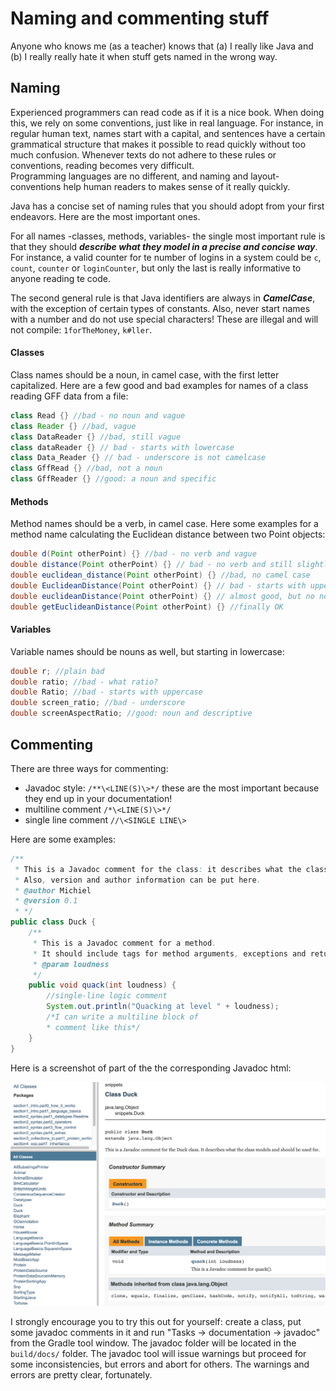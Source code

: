 # Naming and commenting stuff

Anyone who knows me (as a teacher) knows that (a) I really like Java and (b) I really really hate it when stuff gets named in the wrong way.

## Naming

Experienced programmers can read code as if it is a nice book. When doing this, we rely on 
some conventions, just like in real language. For instance, in regular human text, names start with a 
capital, and sentences have a certain grammatical structure that makes it possible to read quickly without too much confusion. Whenever texts do not adhere to these rules or conventions, reading becomes very difficult.  
Programming languages are no different, and naming and layout-conventions help human readers to makes sense of it really quickly. 

Java has a concise set of naming rules that you should adopt from your first endeavors. Here are the most important ones.

For all names -classes, methods, variables- the single most important rule is that they should **_describe what they model in a precise and concise way_**.  For instance, a valid counter for te number of logins in a system could be `c`, `count`, `counter` or `loginCounter`, but only the last is really informative to anyone reading te code.  

The second general rule is that Java identifiers are always in **_CamelCase_**, with the exception of certain types of constants. Also, never start names with a number and do not use special characters! These are illegal and will not compile: `1forTheMoney`, `k#ller`.

#### Classes

Class names should be a noun, in camel case, with the first letter capitalized. Here are a few good and bad examples for names of a class reading GFF data from a file:

```java
class Read {} //bad - no noun and vague
class Reader {} //bad, vague
class DataReader {} //bad, still vague
class dataReader {} // bad - starts with lowercase
class Data_Reader {} // bad - underscore is not camelcase
class GffRead {} //bad, not a noun
class GffReader {} //good: a noun and specific
```

#### Methods

Method names should be a verb, in camel case. Here some examples for a method name calculating the Euclidean distance between two Point objects:

```java
double d(Point otherPoint) {} //bad - no verb and vague
double distance(Point otherPoint) {} // bad - no verb and still slightly vague
double euclidean_distance(Point otherPoint) {} //bad, no camel case
double EuclideanDistance(Point otherPoint) {} // bad - starts with uppercase character
double euclideanDistance(Point otherPoint) {} // almost good, but no noun
double getEuclideanDistance(Point otherPoint) {} //finally OK
```

#### Variables

Variable names should be nouns as well, but starting in lowercase:

```java
double r; //plain bad
double ratio; //bad - what ratio?
double Ratio; //bad - starts with uppercase
double screen_ratio; //bad - underscore
double screenAspectRatio; //good: noun and descriptive
```

## Commenting

There are three ways for commenting:  

- Javadoc style: `/**\<LINE(S)\>*/` these are the most important because they end up in your documentation!
- multiline comment `/*\<LINE(S)\>*/`
- single line comment `//\<SINGLE LINE\>`

Here are some examples:


```java
/**
 * This is a Javadoc comment for the class: it describes what the class models and should be used for.
 * Also, version and author information can be put here.
 * @author Michiel
 * @version 0.1
 * */
public class Duck {
    /**
     * This is a Javadoc comment for a method.
     * It should include tags for method arguments, exceptions and return types.
     * @param loudness
     */
    public void quack(int loudness) {
        //single-line logic comment
        System.out.println("Quacking at level " + loudness);
        /*I can write a multiline block of
        * comment like this*/
    }
}
```

Here is a screenshot of part of the the corresponding Javadoc html:

![javadoc_duck_1.png](figures/javadoc_duck_1.png)

I strongly encourage you to try this out for yourself: create a class, put some javadoc 
comments in it and run "Tasks -> documentation -> javadoc" from the Gradle tool window.
The javadoc folder will be located in the `build/docs/` folder.
The javadoc tool will issue warnings but proceed for some inconsistencies, but errors and abort for others. The warnings and errors are pretty clear, fortunately.

